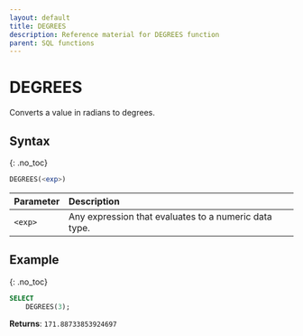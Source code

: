 ```yaml
---
layout: default
title: DEGREES
description: Reference material for DEGREES function
parent: SQL functions
---
```


# DEGREES

Converts a value in radians to degrees.

## Syntax
{: .no_toc}

```sql
DEGREES(<exp>)
```

| Parameter | Description                                           |
| :--------- | :----------------------------------------------------- |
| `<exp>`   | Any expression that evaluates to a numeric data type. |

## Example
{: .no_toc}

```sql
SELECT
    DEGREES(3);
```

**Returns**: `171.88733853924697`

